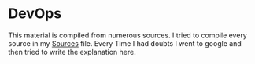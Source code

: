 # DevOps

This material is compiled from numerous sources. I tried to compile every source in my [Sources](sources.md) file. Every Time I had doubts I went to google and then tried to write the explanation here.
